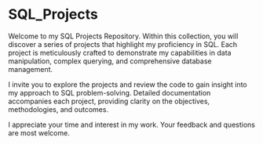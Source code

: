 # SQL_Projects

Welcome to my SQL Projects Repository. Within this collection, you will discover a series of projects that highlight my proficiency in SQL. Each project is meticulously crafted to demonstrate my capabilities in data manipulation, complex querying, and comprehensive database management.

I invite you to explore the projects and review the code to gain insight into my approach to SQL problem-solving. Detailed documentation accompanies each project, providing clarity on the objectives, methodologies, and outcomes.

I appreciate your time and interest in my work. Your feedback and questions are most welcome.
